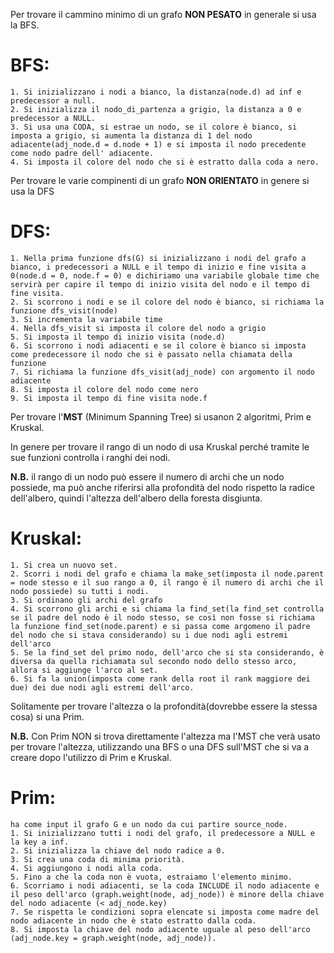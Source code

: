 Per trovare il cammino minimo di un grafo **NON PESATO** in generale si usa la BFS.

# BFS: 
       
    1. Si inizializzano i nodi a bianco, la distanza(node.d) ad inf e predecessor a null.
    2. Si inizializza il nodo_di_partenza a grigio, la distanza a 0 e predecessor a NULL.
    3. Si usa una CODA, si estrae un nodo, se il colore è bianco, si imposta a grigio, si aumenta la distanza di 1 del nodo adiacente(adj_node.d = d.node + 1) e si imposta il nodo precedente come nodo padre dell' adiacente.
    4. Si imposta il colore del nodo che si è estratto dalla coda a nero.
      

Per trovare le varie compinenti di un grafo **NON ORIENTATO** in genere si usa la DFS

# DFS: 
    1. Nella prima funzione dfs(G) si inizializzano i nodi del grafo a bianco, i predecessori a NULL e il tempo di inizio e fine visita a 0(node.d = 0, node.f = 0) e dichiriamo una variabile globale time che servirà per capire il tempo di inizio visita del nodo e il tempo di fine visita.
    2. Si scorrono i nodi e se il colore del nodo è bianco, si richiama la funzione dfs_visit(node)
    3. Si incrementa la variabile time
    4. Nella dfs_visit si imposta il colore del nodo a grigio
    5. Si imposta il tempo di inizio visita (node.d)
    6. Si scorrono i nodi adiacenti e se il colore è bianco si imposta come predecessore il nodo che si è passato nella chiamata della funzione
    7. Si richiama la funzione dfs_visit(adj_node) con argomento il nodo adiacente
    8. Si imposta il colore del nodo come nero
    9. Si imposta il tempo di fine visita node.f



Per trovare l'**MST** (Minimum Spanning Tree) si usanon 2 algoritmi, Prim e Kruskal.

In genere per trovare il rango di un nodo di usa Kruskal perché tramite le sue funzioni controlla i ranghi dei nodi.

**N.B.** il rango di un nodo può essere il numero di archi che un nodo possiede, ma può anche riferirsi alla profondità del nodo rispetto la radice dell'albero, quindi l'altezza dell'albero della foresta disgiunta.

# Kruskal: 
    1. Si crea un nuovo set.
    2. Scorri i nodi del grafo e chiama la make_set(imposta il node.parent = node stesso e il suo rango a 0, il rango è il numero di archi che il nodo possiede) su tutti i nodi.
    3. Si ordinano gli archi del grafo
    4. Si scorrono gli archi e si chiama la find_set(la find_set controlla se il padre del nodo è il nodo stesso, se così non fosse si richiama la funzione find_set(node.parent) e si passa come argomeno il padre del nodo che si stava considerando) su i due nodi agli estremi dell'arco
    5. Se la find_set del primo nodo, dell'arco che si sta considerando, è diversa da quella richiamata sul secondo nodo dello stesso arco, allora si aggiunge l'arco al set.
    6. Si fa la union(imposta come rank della root il rank maggiore dei due) dei due nodi agli estremi dell'arco.


Solitamente per trovare l'altezza o la profondità(dovrebbe essere la stessa cosa) si una Prim.

**N.B.** Con Prim NON si trova direttamente l'altezza ma l'MST che verà usato per trovare l'altezza, utilizzando una BFS o una DFS sull'MST che si va a creare dopo l'utilizzo di Prim e Kruskal.

# Prim: 
    ha come input il grafo G e un nodo da cui partire source_node.
    1. Si inizializzano tutti i nodi del grafo, il predecessore a NULL e la key a inf.
    2. Si inizializza la chiave del nodo radice a 0.
    3. Si crea una coda di minima priorità.
    4. Si aggiungono i nodi alla coda.
    5. Fino a che la coda non è vuota, estraiamo l'elemento minimo.
    6. Scorriamo i nodi adiacenti, se la coda INCLUDE il nodo adiacente e il peso dell'arco (graph.weight(node, adj_node)) è minore della chiave del nodo adiacente (< adj_node.key)
    7. Se rispetta le condizioni sopra elencate si imposta come madre del nodo adiacente in nodo che è stato estratto dalla coda.
    8. Si imposta la chiave del nodo adiacente uguale al peso dell'arco (adj_node.key = graph.weight(node, adj_node)).


    